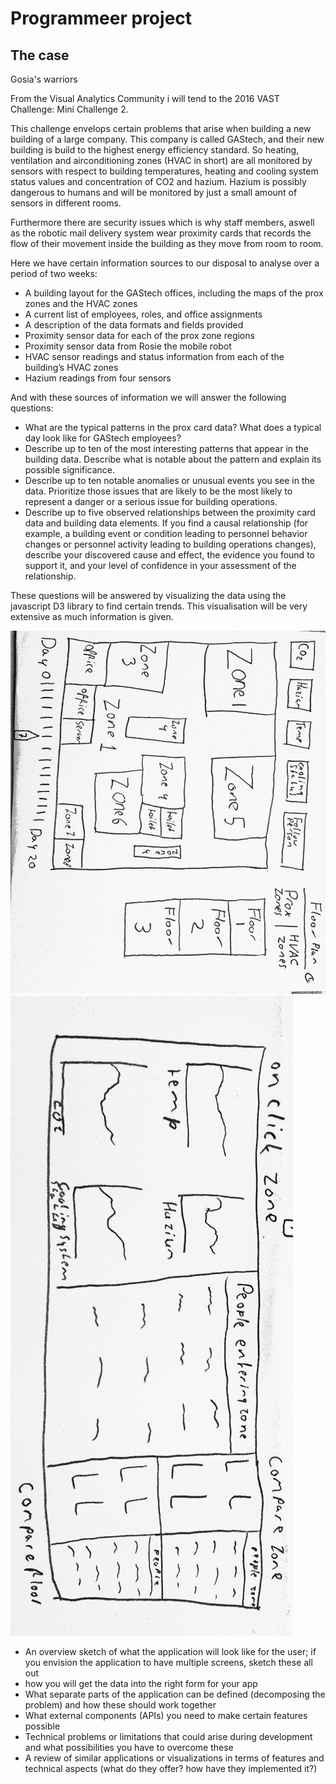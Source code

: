 # Programmeer project

## The case

Gosia's warriors

From the Visual Analytics Community i will tend to the 2016 VAST Challenge: Mini Challenge 2.

This challenge envelops certain problems that arise when building a new building of a large company. This company is called GAStech, and their new building is build to the highest energy efficiency standard. So heating, ventilation and airconditioning zones (HVAC in short) are all monitored by sensors with respect to building temperatures, heating and cooling system status values and concentration of CO2 and hazium. Hazium is possibly dangerous to humans and will be monitored by just a small amount of sensors in different rooms.

Furthermore there are security issues which is why staff members, aswell as the robotic mail delivery system wear proximity cards that records the flow of their movement inside the building as they move from room to room. 

Here we have certain information sources to our disposal to analyse over a period of two weeks:

* A building layout for the GAStech offices, including the maps of the prox zones and the HVAC zones
* A current list of employees, roles, and office assignments
* A description of the data formats and fields provided
* Proximity sensor data for each of the prox zone regions
* Proximity sensor data from Rosie the mobile robot
* HVAC sensor readings and status information from each of the building’s HVAC zones
* Hazium readings from four sensors

And with these sources of information we will answer the following questions:

* What are the typical patterns in the prox card data? What does a typical day look like for GAStech employees?
* Describe up to ten of the most interesting patterns that appear in the building data. Describe what is notable about the pattern and explain its possible significance.
* Describe up to ten notable anomalies or unusual events you see in the data. Prioritize those issues that are likely to be the most likely to represent a danger or a serious issue for building operations.
* Describe up to five observed relationships between the proximity card data and building data elements. If you find a causal relationship (for example, a building event or condition leading to personnel behavior changes or personnel activity leading to building operations changes), describe your discovered cause and effect, the evidence you found to support it, and your level of confidence in your assessment of the relationship.

These questions will be answered by visualizing the data using the javascript D3 library to find certain trends. This visualisation will be very extensive as much information is given.

![main](doc/main.jpg)
![on_click](doc/on_click.jpg)


- An overview sketch of what the application will look like for the user; if you envision the application to have multiple screens, sketch these all out
- how you will get the data into the right form for your app
- What separate parts of the application can be defined (decomposing the problem) and how these should work together
- What external components (APIs) you need to make certain features possible
- Technical problems or limitations that could arise during development and what possibilities you have to overcome these
- A review of similar applications or visualizations in terms of features and technical aspects (what do they offer? how have they implemented it?)